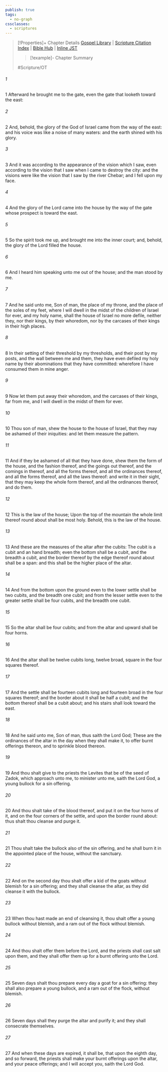 ```yaml
---
publish: true
tags:
  - no-graph
cssclasses:
  - scriptures
---
```

>[!Properties]+ Chapter Details
>[Gospel Library](https://churchofjesuschrist.org/study/scriptures/ot/ezek/43?lang=eng)    |    [Scripture Citation Index](https://scriptures.byu.edu/#07e2b::c07e2b)    |    [Bible Hub](https://biblehub.com/ezekiel/43.htm)    |    [Inline JST](https://scripturetoolbox.com/html/ic/Ezekiel/43.html)
>>[!example]- Chapter Summary
>> 
> 
>
>#Scripture/OT
###### 1
1 Afterward he brought me to the gate, even the gate that looketh toward the east:
###### 2
2 And, behold, the glory of the God of Israel came from the way of the east: and his voice was like a noise of many waters: and the earth shined with his glory.
###### 3
3 And it was according to the appearance of the vision which I saw, even according to the vision that I saw when I came to destroy the city: and the visions were like the vision that I saw by the river Chebar; and I fell upon my face.
###### 4
4 And the glory of the Lord came into the house by the way of the gate whose prospect is toward the east.
###### 5
5 So the spirit took me up, and brought me into the inner court; and, behold, the glory of the Lord filled the house.
###### 6
6 And I heard him speaking unto me out of the house; and the man stood by me.
###### 7
7 And he said unto me, Son of man, the place of my throne, and the place of the soles of my feet, where I will dwell in the midst of the children of Israel for ever, and my holy name, shall the house of Israel no more defile, neither they, nor their kings, by their whoredom, nor by the carcases of their kings in their high places.
###### 8
8 In their setting of their threshold by my thresholds, and their post by my posts, and the wall between me and them, they have even defiled my holy name by their abominations that they have committed: wherefore I have consumed them in mine anger.
###### 9
9 Now let them put away their whoredom, and the carcases of their kings, far from me, and I will dwell in the midst of them for ever.
###### 10
10 Thou son of man, shew the house to the house of Israel, that they may be ashamed of their iniquities: and let them measure the pattern.
###### 11
11 And if they be ashamed of all that they have done, shew them the form of the house, and the fashion thereof, and the goings out thereof, and the comings in thereof, and all the forms thereof, and all the ordinances thereof, and all the forms thereof, and all the laws thereof: and write it in their sight, that they may keep the whole form thereof, and all the ordinances thereof, and do them.
###### 12
12 This is the law of the house; Upon the top of the mountain the whole limit thereof round about shall be most holy. Behold, this is the law of the house.
###### 13
13 And these are the measures of the altar after the cubits: The cubit is a cubit and an hand breadth; even the bottom shall be a cubit, and the breadth a cubit, and the border thereof by the edge thereof round about shall be a span: and this shall be the higher place of the altar.
###### 14
14 And from the bottom upon the ground even to the lower settle shall be two cubits, and the breadth one cubit; and from the lesser settle even to the greater settle shall be four cubits, and the breadth one cubit.
###### 15
15 So the altar shall be four cubits; and from the altar and upward shall be four horns.
###### 16
16 And the altar shall be twelve cubits long, twelve broad, square in the four squares thereof.
###### 17
17 And the settle shall be fourteen cubits long and fourteen broad in the four squares thereof; and the border about it shall be half a cubit; and the bottom thereof shall be a cubit about; and his stairs shall look toward the east.
###### 18
18 And he said unto me, Son of man, thus saith the Lord God; These are the ordinances of the altar in the day when they shall make it, to offer burnt offerings thereon, and to sprinkle blood thereon.
###### 19
19 And thou shalt give to the priests the Levites that be of the seed of Zadok, which approach unto me, to minister unto me, saith the Lord God, a young bullock for a sin offering.
###### 20
20 And thou shalt take of the blood thereof, and put it on the four horns of it, and on the four corners of the settle, and upon the border round about: thus shalt thou cleanse and purge it.
###### 21
21 Thou shalt take the bullock also of the sin offering, and he shall burn it in the appointed place of the house, without the sanctuary.
###### 22
22 And on the second day thou shalt offer a kid of the goats without blemish for a sin offering; and they shall cleanse the altar, as they did cleanse it with the bullock.
###### 23
23 When thou hast made an end of cleansing it, thou shalt offer a young bullock without blemish, and a ram out of the flock without blemish.
###### 24
24 And thou shalt offer them before the Lord, and the priests shall cast salt upon them, and they shall offer them up for a burnt offering unto the Lord.
###### 25
25 Seven days shalt thou prepare every day a goat for a sin offering: they shall also prepare a young bullock, and a ram out of the flock, without blemish.
###### 26
26 Seven days shall they purge the altar and purify it; and they shall consecrate themselves.
###### 27
27 And when these days are expired, it shall be, that upon the eighth day, and so forward, the priests shall make your burnt offerings upon the altar, and your peace offerings; and I will accept you, saith the Lord God.
